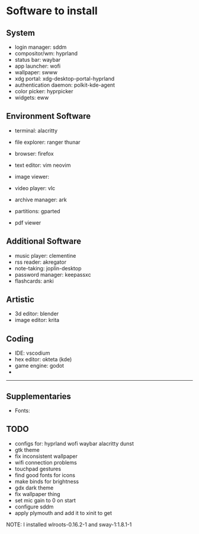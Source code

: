 # Software to install

## System

* login manager:         sddm
* compositor/wm:         hyprland
* status bar:            waybar
* app launcher:          wofi
* wallpaper:             swww
* xdg portal:            xdg-desktop-portal-hyprland
* authentication daemon: polkit-kde-agent
* color picker:          hyprpicker
* widgets:               eww

## Environment Software

* terminal:      alacritty
* file explorer: ranger thunar
* browser:       firefox

* text editor:   vim neovim
* image viewer:
* video player:  vlc
* archive manager: ark

* partitions:    gparted
* pdf viewer

## Additional Software

* music player:  clementine
* rss reader:    akregator
* note-taking:      joplin-desktop
* password manager: keepassxc
* flashcards:       anki

## Artistic
* 3d editor:    blender
* image editor: krita

## Coding
* IDE:         vscodium
* hex editor:  okteta (kde)
* game engine: godot
* 

***
## Supplementaries

* Fonts: 





## TODO
* configs for: hyprland wofi waybar alacritty dunst
* gtk theme
* fix inconsistent wallpaper
* wifi connection problems
* touchpad gestures
* find good fonts for icons
* make binds for brightness
* gdx dark theme
* fix wallpaper thing
* set mic gain to 0 on start
* configure sddm
* apply plymouth and add it to xinit to get 


NOTE: I installed wlroots-0.16.2-1 and sway-1:1.8.1-1